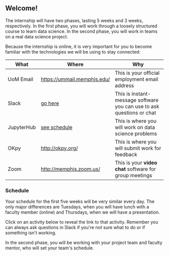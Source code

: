 ## Welcome!

The internship will have two phases, lasting 5 weeks and 3 weeks, respectively.
In the first phase, you will work through a loosely structured course to learn data science.
In the second phase, you will work in teams on a real data science project.

Because the internship is online, it is very important for you to become familiar with the technologies we will be using to stay connected:

| What           | Where                                                                                           | Why                                                                   |
|----------------|-------------------------------------------------------------------------------------------------|-----------------------------------------------------------------------|
| UoM Email | <https://ummail.memphis.edu/>                                                                     | This is your official employment email address                        |
| Slack          | [go here](https://join.slack.com/t/datawhys2020s-68d8682/signup?x=x-p1129025812039-1137035335334-1161785047828) | This is instant-message software you can use to ask questions or chat |
| JupyterHub     | [see schedule](#schedule)                                                                               | This is where you will work on data science problems                  |
| OKpy           | <http://okpy.org/>                                                                                | This is where you will submit work for feedback                       |
| Zoom           | <http://memphis.zoom.us/>                                                                         | This is your **video chat** software for group meetings                   |

### Schedule

Your schedule for the first five weeks will be very similar every day.
The only major differences are Tuesdays, when you will have lunch with a faculty member (online) and Thursdays, when we will have a presentation.

Click on an activity below to reveal the link to that activity.
Remember you can always ask questions in Slack if you're not sure what to do or if something isn't working. 

<object data="https://calendar.google.com/calendar/embed?src=oimpmtmg6rv0f42trosp9fmi04%40group.calendar.google.com&ctz=America%2FChicago&amp;mode=AGENDA" width="576" height="432"></object>

In the second phase, you will be working with your project team and faculty mentor, who will set your team's schedule.
